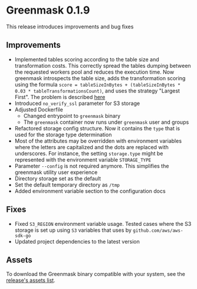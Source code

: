 # Greenmask 0.1.9

This release introduces improvements and bug fixes

## Improvements

* Implemented tables scoring according to the table size and transformation costs. This correctly spread the tables
  dumping between the requested workers pool and reduces the execution time. Now greenmask introspects the table size,
  adds the transformation scoring using the formula
  `score = tableSizeInBytes + (tableSizeInBytes * 0.03 * tableTransformationsCount)`, and uses the strategy "Largest
  First". The problem is described [here](https://github.com/GreenmaskIO/greenmask/discussions/50)
* Introduced `no_verify_ssl` parameter for S3 storage
* Adjusted Dockerfile
    * Changed entrypoint to `greenmask` binary
    * The `greenmask` container now runs under `greenmask` user and groups
* Refactored storage config structure. Now it contains the `type` that is used for the storage type determination
* Most of the attributes may be overridden with environment variables where the letters are capitalized and the dots
  are replaced with underscores. For instance, the setting `storage.type` might be represented with the environment
  variable `STORAGE_TYPE`
* Parameter `--config` is not required anymore. This simplifies the greenmask utility user experience
* Directory storage set as the default
* Set the default temporary directory as `/tmp`
* Added environment variable section to the configuration docs

## Fixes

* Fixed `S3_REGION` environment variable usage. Tested cases where the S3 storage is set up using `S3` variables that
  uses by `github.com/aws/aws-sdk-go`
* Updated project dependencies to the latest version

## Assets

To download the Greenmask binary compatible with your system, see
the [release's assets list](https://github.com/GreenmaskIO/greenmask/releases/tag/v0.1.9).

